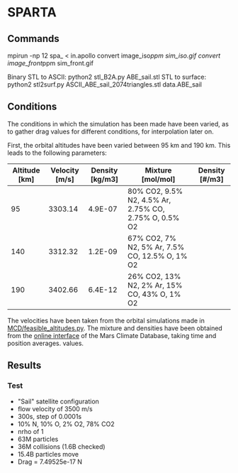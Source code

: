 # SPARTA

## Commands

mpirun -np 12 spa_ < in.apollo
convert image_iso*ppm sim_iso.gif
convert image_front*ppm sim_front.gif

Binary STL to ASCII:
python2 stl_B2A.py ABE_sail.stl
STL to surface:
python2 stl2surf.py ASCII_ABE_sail_2074triangles.stl data.ABE_sail

## Conditions

The conditions in which the simulation has been made have been varied, as to gather drag values for different conditions, for interpolation later on.

First, the orbital altitudes have been varied between 95 km and 190 km.
This leads to the following parameters:

| Altitude [km] | Velocity [m/s] | Density [kg/m3] | Mixture [mol/mol]                                     | Density [#/m3] |
|---------------|----------------|-----------------|-------------------------------------------------------|----------------|
| 95            | 3303.14        | 4.9E-07         | 80% CO2, 9.5% N2, 4.5% Ar, 2.75% CO, 2.75% O, 0.5% O2 |                |
| 140           | 3312.32        | 1.2E-09         | 67% CO2, 7% N2, 5% Ar, 7.5% CO, 12.5% O, 1% O2        |                |
| 190           | 3402.66        | 6.4E-12         | 26% CO2, 13% N2, 2% Ar, 15% CO, 43% O, 1% O2          |                |

The velocities have been taken from the orbital simulations made in [MCD/feasible_altitudes.py](../MCD/feasible_altitudes.py).
The mixture and densities have been obtained from the [online interface](http://www-mars.lmd.jussieu.fr/mcd_python) of the Mars Climate Database, taking time and position averages. values.

## Results

### Test
 * "Sail" satellite configuration
 * flow velocity of 3500 m/s
 * 300s, step of 0.0001s
 * 10% N, 10% O, 2% O2, 78% CO2
 * nrho of 1
 * 63M particles
 * 36M collisions (1.6B checked)
 * 15.4B particles move
 * Drag = 7.49525e-17 N